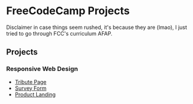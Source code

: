 # FreeCodeCamp Projects #

Disclaimer in case things seem rushed, it's because they are (lmao), I just tried to go through FCC's curriculum AFAP.

## Projects ##

### Responsive Web Design ###
- [Tribute Page](/fcc-001-tributepage/index.html)
- [Survey Form](/fcc-002-surveyform/index.html)
- [Product Landing](/fcc-003-productlanding/index.html)
